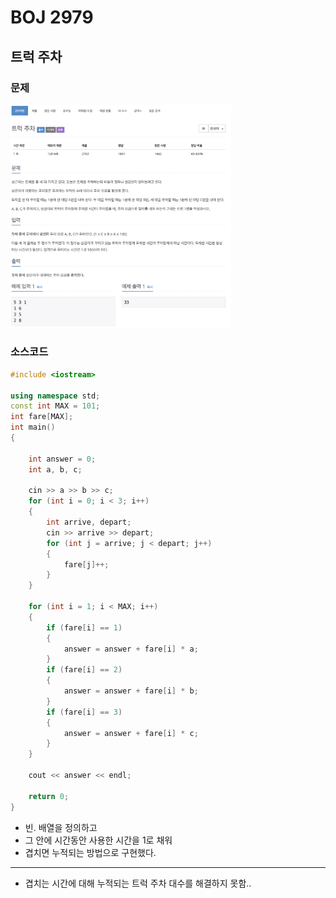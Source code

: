 # BOJ 2979

## 트럭 주차

### 문제

<img src="readme.assets/image-20200728140020947.png" alt="image-20200728140020947" width ="70%" />

</br> 

### 소스코드

```c++
#include <iostream>

using namespace std;
const int MAX = 101;
int fare[MAX];
int main()
{

    int answer = 0;
    int a, b, c;

    cin >> a >> b >> c;
    for (int i = 0; i < 3; i++)
    {
        int arrive, depart;
        cin >> arrive >> depart;
        for (int j = arrive; j < depart; j++)
        {
            fare[j]++;
        }
    }

    for (int i = 1; i < MAX; i++)
    {
        if (fare[i] == 1)
        {
            answer = answer + fare[i] * a;
        }
        if (fare[i] == 2)
        {
            answer = answer + fare[i] * b;
        }
        if (fare[i] == 3)
        {
            answer = answer + fare[i] * c;
        }
    }

    cout << answer << endl;

    return 0;
}
```

- 빈. 배열을 정의하고
- 그 안에 시간동안 사용한 시간을 1로 채워
- 겹치면 누적되는 방법으로 구현했다.

---

- 겹치는 시간에 대해 누적되는 트럭 주차 대수를 해결하지 못함..